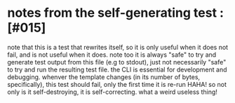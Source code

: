 # notes from the self-generating test :[#015]

note that this is a test that
rewrites itself, so it is only useful when it does not fail, and is
not useful when it does. note too it is always "safe" to try and
generate test output from this file (e.g to stdout), just not
necessarily "safe" to try and run the resulting test file. the CLI is
essential for development and debugging. whenver the template changes
(in its number of bytes, specifically), this test should fail, only
the first time it is re-run HAHA! so not only is it self-destroying,
it is self-correcting. what a weird useless thing!
